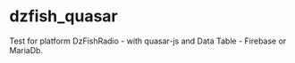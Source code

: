 # dzfish_quasar
Test for platform DzFishRadio - with quasar-js and Data Table - Firebase or MariaDb. 
